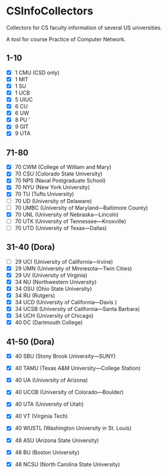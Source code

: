 # CSInfoCollectors

Collectors for CS faculty information of several US universities.

A tool for course Practice of Computer Network.

## 1-10

- [x] 1 CMU (CSD only)
- [x] 1 MIT
- [x] 1 SU
- [x] 1 UCB
- [x] 5 UIUC
- [x] 6 CU
- [x] 6 UW
- [x] 8 PU '
- [x] 9 GIT
- [x] 9 UTA

## 71-80

- [x] 70 CWM (College of William and Mary)
- [x] 70 CSU (Colorado State University)
- [x] 70 NPS (Naval Postgraduate School)
- [x] 70 NYU (New York University)
- [x] 70 TU (Tufts University)
- [ ] 70 UD (University of Delaware)
- [ ] 70 UMBC (University of Maryland—Baltimore County)
- [x] 70 UNL (University of Nebraska—Lincoln)
- [ ] 70 UTK (University of Tennessee—Knoxville)
- [ ] 70 UTD (University of Texas—Dallas)

## 31-40 (Dora)

- [ ] 29 UCI (University of California—​Irvine) 
- [x] 29 UMN (University of Minnesota—​Twin Cities)
- [x] 29 UV (University of Virginia)
- [x] 34 NU (Northwestern University)
- [x] 34 OSU (Ohio State University)
- [x] 34 RU (Rutgers)
- [x] 34 UCD (University of California—​Davis )
- [x] 34 UCSB (University of California—​Santa Barbara​)
- [x] 34 UCH (​University of Chicago)
- [x] 40 DC (Dartmouth College​)

## 41-50 (Dora)
- [x] 40 SBU (Stony Brook University—​SUNY) 
- [x] 40 TAMU (Texas A&M University—​College Station)
- [x] 40 UA (University of Arizona)
- [x] 40 UCOB (University of Colorado—​Boulder)
- [x] 40 UTA (University of Utah)
- [X] 40 VT (Virginia Tech)
- [x] 40 WUSTL (Washington University in St. Louis)
- [x] 48 ASU (Arizona State University)
- [x] 48 BU (​Boston University)
- [x] 48 NCSU (North Carolina State University)

